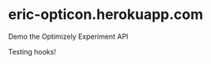 eric-opticon.herokuapp.com
==========================

Demo the Optimizely Experiment API

Testing hooks!

